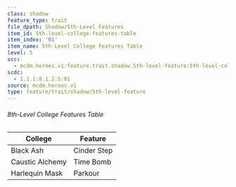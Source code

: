 ```yaml
---
class: shadow
feature_type: trait
file_dpath: Shadow/5th-Level Features
item_id: 5th-level-college-features-table
item_index: '01'
item_name: 5th-Level College Features Table
level: 5
scc:
  - mcdm.heroes.v1:feature.trait.shadow.5th-level-feature:5th-level-college-features-table
scdc:
  - 1.1.1:8.1.2.5:01
source: mcdm.heroes.v1
type: feature/trait/shadow/5th-level-feature
---
```


###### 8th-Level College Features Table

| College         | Feature     |
| --------------- | ----------- |
| Black Ash       | Cinder Step |
| Caustic Alchemy | Time Bomb   |
| Harlequin Mask  | Parkour     |
